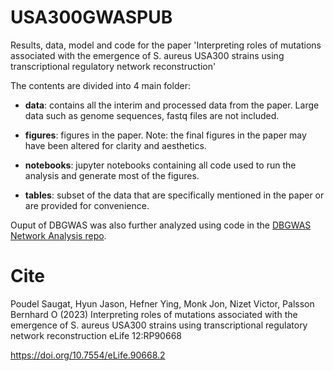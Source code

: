 # USA300GWASPUB
Results, data, model and code for the paper 'Interpreting roles of mutations associated with the emergence of S. aureus USA300 strains using transcriptional regulatory network reconstruction'

The contents are divided into 4 main folder:

* **data**: contains all the interim and processed data from the paper. Large data such as genome sequences, fastq files are not included.

* **figures**: figures in the paper. Note: the final figures in the paper may have been altered for clarity and aesthetics.

* **notebooks**: jupyter notebooks containing all code used to run the analysis and generate most of the figures.

* **tables**: subset of the data that are specifically mentioned in the paper or are provided for convenience.

Ouput of DBGWAS was also further analyzed using code in the [DBGWAS Network Analysis repo](https://github.com/SBRG/dbgwas-network).

# Cite

Poudel Saugat, Hyun Jason, Hefner Ying, Monk Jon, Nizet Victor, Palsson Bernhard O (2023) Interpreting roles of mutations associated with the emergence of S. aureus USA300 strains using transcriptional regulatory network reconstruction eLife 12:RP90668

https://doi.org/10.7554/eLife.90668.2
